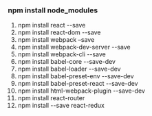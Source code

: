 ### npm install node_modules
<ol>
  <li>npm install react --save</li>
  <li>npm install react-dom --save</li>
  <li>npm install webpack –save</li>
  <li>npm install webpack-dev-server --save</li>
  <li>npm install webpack-cli --save</li>
  <li>npm install babel-core --save-dev</li>
  <li>npm install babel-loader --save-dev</li>
  <li>npm install babel-preset-env --save-dev</li>
  <li>npm install babel-preset-react --save-dev</li>
  <li>npm install html-webpack-plugin --save-dev</li>
  <li>npm install react-router</li>
  <li>npm install --save react-redux</li>
</ol>
